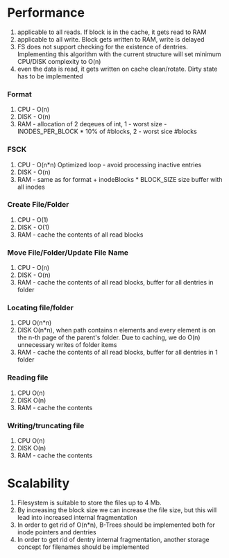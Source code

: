 # Performance

1. applicable to all reads. If block is in the cache, it gets read to RAM
2. applicable to all write. Block gets written to RAM, write is delayed
3. FS does not support checking for the existence of dentries. Implementing this algorithm with the current structure will set minimum CPU/DISK complexity to O(n)
4. even the data is read, it gets written on cache clean/rotate. Dirty state has to be implemented

### Format
1. CPU - O(n)
2. DISK - O(n)
3. RAM - allocation of 2 deqeues of int, 1 - worst size - INODES_PER_BLOCK * 10% of #blocks, 2 - worst sice #blocks

### FSCK
1. CPU - O(n*n) Optimized loop - avoid processing inactive entries
2. DISK - O(n)
3. RAM - same as for format + inodeBlocks * BLOCK_SIZE size buffer with all inodes

### Create File/Folder
1. CPU - O(1)
2. DISK - O(1)
3. RAM - cache the contents of all read blocks

### Move File/Folder/Update File Name
1. CPU - O(n)
2. DISK - O(n)
3. RAM - cache the contents of all read blocks, buffer for all dentries in folder

### Locating file/folder
1. CPU O(n*n)
2. DISK O(n*n), when path contains n elements and every element is on the n-th page of the parent's folder. Due to caching, we do O(n) unnecessary writes of folder items
3. RAM - cache the contents of all read blocks, buffer for all dentries in 1 folder

### Reading file
1. CPU O(n)
2. DISK O(n)
3. RAM - cache the contents

### Writing/truncating file
1. CPU O(n)
2. DISK O(n)
3. RAM - cache the contents

# Scalability
1. Filesystem is suitable to store the files up to 4 Mb. 
2. By increasing the block size we can increase the file size, but this will lead into increased internal fragmentation
3. In order to get rid of O(n*n), B-Trees should be implemented both for inode pointers and dentries
4. In order to get rid of dentry internal fragmentation, another storage concept for filenames should be implemented